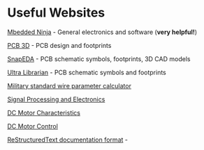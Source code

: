 # Useful Websites

[Mbedded Ninja](http://blog.mbedded.ninja) - General electronics and software (**very helpful!**)

[PCB 3D](http://www.pcb-3d.com/tutorials/) - PCB design and footprints

[SnapEDA](https://www.snapeda.com) - PCB schematic symbols, footprints, 3D CAD models

[Ultra Librarian](https://www.ultralibrarian.com) - PCB schematic symbols and footprints

[Military standard wire parameter calculator](http://circuitcalculator.com/wordpress/wp-content/uploads/2007/12/mil_std_975_wire.htm)

[Signal Processing and Electronics](http://www.onmyphd.com)

[DC Motor Characteristics](http://lancet.mit.edu/motors/motors3.html)

[DC Motor Control](https://forum.arduino.cc/index.php?topic=452082.0)

[ReStructuredText documentation format](http://docutils.sourceforge.net/docs/user/rst/quickstart.html) -
